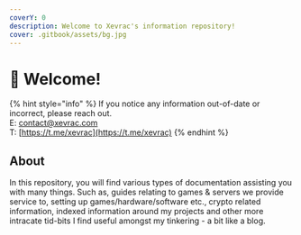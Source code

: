 ```yaml
---
coverY: 0
description: Welcome to Xevrac's information repository!
cover: .gitbook/assets/bg.jpg
---
```


# 📘 Welcome!

{% hint style="info" %}
If you notice any information out-of-date or incorrect, please reach out.\
E: [contact@xevrac.com](mailto:contact@xevrac.com)\
T: [https://t.me/xevrac](https://t.me/xevrac)
{% endhint %}

## About

In this repository, you will find various types of documentation assisting you with many things. Such as, guides relating to games & servers we provide service to, setting up games/hardware/software etc., crypto related information, indexed information around my projects and other more intracate tid-bits I find useful amongst my tinkering - a bit like a blog.
